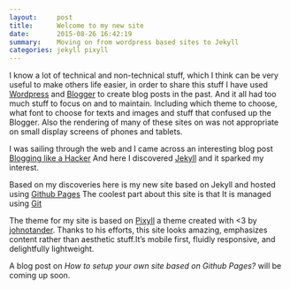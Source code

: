 ```yaml
---
layout:     post
title:      Welcome to my new site
date:       2015-08-26 16:42:19
summary:    Moving on from wordpress based sites to Jekyll
categories: jekyll pixyll
---
```


I know a lot of technical and non-technical stuff, which I think can be very useful
to make others life easier, in order to share this stuff I have used [Wordpress](wordpress.com)
and [Blogger](blogspot.com) to create blog posts in the past. And it all had too
much stuff to focus on and to maintain. Including which theme to choose, what
font to choose for texts and images and stuff that confused up the Blogger.
Also the rendering of many of these sites on was not appropriate on small display
screens of phones and tablets.

I was sailing through the web and I came across an interesting blog post
[Blogging like a Hacker](http://tom.preston-werner.com/2008/11/17/blogging-like-a-hacker.html)
And here I discovered [Jekyll](jekyllrb.com) and it sparked my interest.

Based on my discoveries here is my new site based on Jekyll and hosted using [Github Pages](https://pages.github.com/)
The coolest part about this site is that It is managed using [Git](http://www.git-scm.com/)

The theme for my site is based on [Pixyll](http://pixyll.com) a theme created with
<3 by [johnotander](http://johnotander.com). Thanks to his efforts, this site looks amazing,
emphasizes content rather than aesthetic stuff.It’s mobile first, fluidly responsive, and delightfully lightweight.

A blog post on _How to setup your own site based on Github Pages?_ will be coming up soon.
